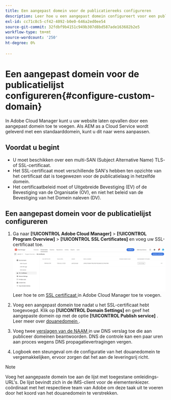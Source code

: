 ```yaml
---
title: Een aangepast domein voor de publicatiereeks configureren
description: Leer hoe u een aangepast domein configureert voor een publicatielaag in Adobe Cloud Manager.
exl-id: cc71c8c5-cf42-4092-b0e0-646a2ed0ee54
source-git-commit: 32fdbf9b4151c949b307d8bd587ade163682b2e5
workflow-type: tm+mt
source-wordcount: '250'
ht-degree: 0%

---
```


# Een aangepast domein voor de publicatielijst configureren{#configure-custom-domain}

In Adobe Cloud Manager kunt u uw website laten opvallen door een aangepast domein toe te voegen. Als AEM as a Cloud Service wordt geleverd met een standaarddomein, kunt u dit naar wens aanpassen.

## Voordat u begint

* U moet beschikken over een multi-SAN (Subject Alternative Name) TLS- of SSL-certificaat.
* Het SSL-certificaat moet verschillende SAN&#39;s hebben ten opzichte van het certificaat dat is toegewezen voor de publicatielaag in hetzelfde domein.
* Het certificaatbeleid moet of Uitgebreide Bevestiging (EV) of de Bevestiging van de Organisatie (OV), en niet het beleid van de Bevestiging van het Domein naleven (DV).


## Een aangepast domein voor de publicatielijst configureren

1. Ga naar **[!UICONTROL Adobe Cloud Manager]** > **[!UICONTROL Program Overview]** > **[!UICONTROL SSL Certificates]** en voeg uw SSL-certificaat toe.
   ![ beeld ](/help/assets/assets/ssl-certificate.png)
Leer hoe te om [ SSL certificaat ](/help/implementing/cloud-manager/managing-ssl-certifications/add-ssl-certificate.md) in Adobe Cloud Manager toe te voegen.

1. Voeg een aangepast domein toe nadat u het SSL-certificaat hebt toegevoegd. Klik op **[!UICONTROL Domain Settings]** en geef het aangepaste domein op met de optie **[!UICONTROL Publish service]** .
Leer meer over [ douanedomein ](/help/implementing/cloud-manager/custom-domain-names/add-custom-domain-name.md).

1. Voeg twee [ verslagen van de NAAM ](/help/implementing/cloud-manager/custom-domain-names/add-custom-domain-name.md) in uw DNS verslag toe die aan publiceer domeinen beantwoorden.
DNS de controle kan een paar uren aan proces wegens DNS propagatievertragingen vergen.

1. Logboek een steungeval om de configuratie van het douanedomein te vergemakkelijken, ervoor zorgen dat het aan de leveringsrij richt.

>[!NOTE]
>
>Voeg het aangepaste domein toe aan de lijst met toegestane omleidings-URL&#39;s. De lijst bevindt zich in de IMS-client voor de elementenkiezer.<br> coördinaat met het respectieve team van Adobe om deze taak uit te voeren door het koord van het douanedomein te verstrekken.
